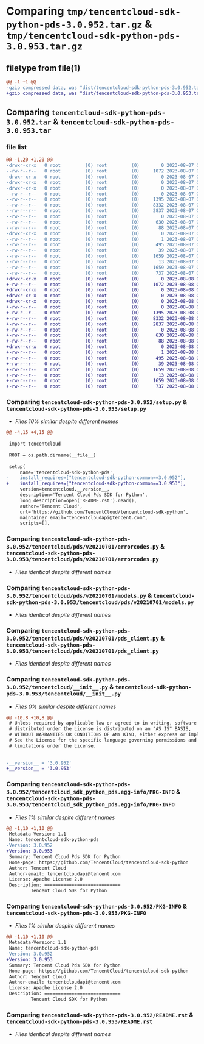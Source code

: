 # Comparing `tmp/tencentcloud-sdk-python-pds-3.0.952.tar.gz` & `tmp/tencentcloud-sdk-python-pds-3.0.953.tar.gz`

## filetype from file(1)

```diff
@@ -1 +1 @@
-gzip compressed data, was "dist/tencentcloud-sdk-python-pds-3.0.952.tar", last modified: Mon Aug  7 08:59:36 2023, max compression
+gzip compressed data, was "dist/tencentcloud-sdk-python-pds-3.0.953.tar", last modified: Tue Aug  8 00:30:04 2023, max compression
```

## Comparing `tencentcloud-sdk-python-pds-3.0.952.tar` & `tencentcloud-sdk-python-pds-3.0.953.tar`

### file list

```diff
@@ -1,20 +1,20 @@
-drwxr-xr-x   0 root         (0) root         (0)        0 2023-08-07 08:59:36.000000 tencentcloud-sdk-python-pds-3.0.952/
--rw-r--r--   0 root         (0) root         (0)     1072 2023-08-07 08:59:36.000000 tencentcloud-sdk-python-pds-3.0.952/setup.py
-drwxr-xr-x   0 root         (0) root         (0)        0 2023-08-07 08:59:36.000000 tencentcloud-sdk-python-pds-3.0.952/tencentcloud/
-drwxr-xr-x   0 root         (0) root         (0)        0 2023-08-07 08:59:36.000000 tencentcloud-sdk-python-pds-3.0.952/tencentcloud/pds/
-drwxr-xr-x   0 root         (0) root         (0)        0 2023-08-07 08:59:36.000000 tencentcloud-sdk-python-pds-3.0.952/tencentcloud/pds/v20210701/
--rw-r--r--   0 root         (0) root         (0)        0 2023-08-07 08:59:36.000000 tencentcloud-sdk-python-pds-3.0.952/tencentcloud/pds/v20210701/__init__.py
--rw-r--r--   0 root         (0) root         (0)     1395 2023-08-07 08:59:36.000000 tencentcloud-sdk-python-pds-3.0.952/tencentcloud/pds/v20210701/errorcodes.py
--rw-r--r--   0 root         (0) root         (0)     8332 2023-08-07 08:59:36.000000 tencentcloud-sdk-python-pds-3.0.952/tencentcloud/pds/v20210701/models.py
--rw-r--r--   0 root         (0) root         (0)     2837 2023-08-07 08:59:36.000000 tencentcloud-sdk-python-pds-3.0.952/tencentcloud/pds/v20210701/pds_client.py
--rw-r--r--   0 root         (0) root         (0)        0 2023-08-07 08:59:36.000000 tencentcloud-sdk-python-pds-3.0.952/tencentcloud/pds/__init__.py
--rw-r--r--   0 root         (0) root         (0)      630 2023-08-07 08:59:36.000000 tencentcloud-sdk-python-pds-3.0.952/tencentcloud/__init__.py
--rw-r--r--   0 root         (0) root         (0)       88 2023-08-07 08:59:36.000000 tencentcloud-sdk-python-pds-3.0.952/setup.cfg
-drwxr-xr-x   0 root         (0) root         (0)        0 2023-08-07 08:59:36.000000 tencentcloud-sdk-python-pds-3.0.952/tencentcloud_sdk_python_pds.egg-info/
--rw-r--r--   0 root         (0) root         (0)        1 2023-08-07 08:59:36.000000 tencentcloud-sdk-python-pds-3.0.952/tencentcloud_sdk_python_pds.egg-info/dependency_links.txt
--rw-r--r--   0 root         (0) root         (0)      495 2023-08-07 08:59:36.000000 tencentcloud-sdk-python-pds-3.0.952/tencentcloud_sdk_python_pds.egg-info/SOURCES.txt
--rw-r--r--   0 root         (0) root         (0)       39 2023-08-07 08:59:36.000000 tencentcloud-sdk-python-pds-3.0.952/tencentcloud_sdk_python_pds.egg-info/requires.txt
--rw-r--r--   0 root         (0) root         (0)     1659 2023-08-07 08:59:36.000000 tencentcloud-sdk-python-pds-3.0.952/tencentcloud_sdk_python_pds.egg-info/PKG-INFO
--rw-r--r--   0 root         (0) root         (0)       13 2023-08-07 08:59:36.000000 tencentcloud-sdk-python-pds-3.0.952/tencentcloud_sdk_python_pds.egg-info/top_level.txt
--rw-r--r--   0 root         (0) root         (0)     1659 2023-08-07 08:59:36.000000 tencentcloud-sdk-python-pds-3.0.952/PKG-INFO
--rw-r--r--   0 root         (0) root         (0)      737 2023-08-07 08:59:36.000000 tencentcloud-sdk-python-pds-3.0.952/README.rst
+drwxr-xr-x   0 root         (0) root         (0)        0 2023-08-08 00:30:04.000000 tencentcloud-sdk-python-pds-3.0.953/
+-rw-r--r--   0 root         (0) root         (0)     1072 2023-08-08 00:30:04.000000 tencentcloud-sdk-python-pds-3.0.953/setup.py
+drwxr-xr-x   0 root         (0) root         (0)        0 2023-08-08 00:30:04.000000 tencentcloud-sdk-python-pds-3.0.953/tencentcloud/
+drwxr-xr-x   0 root         (0) root         (0)        0 2023-08-08 00:30:04.000000 tencentcloud-sdk-python-pds-3.0.953/tencentcloud/pds/
+drwxr-xr-x   0 root         (0) root         (0)        0 2023-08-08 00:30:04.000000 tencentcloud-sdk-python-pds-3.0.953/tencentcloud/pds/v20210701/
+-rw-r--r--   0 root         (0) root         (0)        0 2023-08-08 00:30:04.000000 tencentcloud-sdk-python-pds-3.0.953/tencentcloud/pds/v20210701/__init__.py
+-rw-r--r--   0 root         (0) root         (0)     1395 2023-08-08 00:30:04.000000 tencentcloud-sdk-python-pds-3.0.953/tencentcloud/pds/v20210701/errorcodes.py
+-rw-r--r--   0 root         (0) root         (0)     8332 2023-08-08 00:30:04.000000 tencentcloud-sdk-python-pds-3.0.953/tencentcloud/pds/v20210701/models.py
+-rw-r--r--   0 root         (0) root         (0)     2837 2023-08-08 00:30:04.000000 tencentcloud-sdk-python-pds-3.0.953/tencentcloud/pds/v20210701/pds_client.py
+-rw-r--r--   0 root         (0) root         (0)        0 2023-08-08 00:30:04.000000 tencentcloud-sdk-python-pds-3.0.953/tencentcloud/pds/__init__.py
+-rw-r--r--   0 root         (0) root         (0)      630 2023-08-08 00:30:04.000000 tencentcloud-sdk-python-pds-3.0.953/tencentcloud/__init__.py
+-rw-r--r--   0 root         (0) root         (0)       88 2023-08-08 00:30:04.000000 tencentcloud-sdk-python-pds-3.0.953/setup.cfg
+drwxr-xr-x   0 root         (0) root         (0)        0 2023-08-08 00:30:04.000000 tencentcloud-sdk-python-pds-3.0.953/tencentcloud_sdk_python_pds.egg-info/
+-rw-r--r--   0 root         (0) root         (0)        1 2023-08-08 00:30:04.000000 tencentcloud-sdk-python-pds-3.0.953/tencentcloud_sdk_python_pds.egg-info/dependency_links.txt
+-rw-r--r--   0 root         (0) root         (0)      495 2023-08-08 00:30:04.000000 tencentcloud-sdk-python-pds-3.0.953/tencentcloud_sdk_python_pds.egg-info/SOURCES.txt
+-rw-r--r--   0 root         (0) root         (0)       39 2023-08-08 00:30:04.000000 tencentcloud-sdk-python-pds-3.0.953/tencentcloud_sdk_python_pds.egg-info/requires.txt
+-rw-r--r--   0 root         (0) root         (0)     1659 2023-08-08 00:30:04.000000 tencentcloud-sdk-python-pds-3.0.953/tencentcloud_sdk_python_pds.egg-info/PKG-INFO
+-rw-r--r--   0 root         (0) root         (0)       13 2023-08-08 00:30:04.000000 tencentcloud-sdk-python-pds-3.0.953/tencentcloud_sdk_python_pds.egg-info/top_level.txt
+-rw-r--r--   0 root         (0) root         (0)     1659 2023-08-08 00:30:04.000000 tencentcloud-sdk-python-pds-3.0.953/PKG-INFO
+-rw-r--r--   0 root         (0) root         (0)      737 2023-08-08 00:30:04.000000 tencentcloud-sdk-python-pds-3.0.953/README.rst
```

### Comparing `tencentcloud-sdk-python-pds-3.0.952/setup.py` & `tencentcloud-sdk-python-pds-3.0.953/setup.py`

 * *Files 10% similar despite different names*

```diff
@@ -4,15 +4,15 @@
 
 import tencentcloud
 
 ROOT = os.path.dirname(__file__)
 
 setup(
     name='tencentcloud-sdk-python-pds',
-    install_requires=["tencentcloud-sdk-python-common==3.0.952"],
+    install_requires=["tencentcloud-sdk-python-common==3.0.953"],
     version=tencentcloud.__version__,
     description='Tencent Cloud Pds SDK for Python',
     long_description=open('README.rst').read(),
     author='Tencent Cloud',
     url='https://github.com/TencentCloud/tencentcloud-sdk-python',
     maintainer_email="tencentcloudapi@tencent.com",
     scripts=[],
```

### Comparing `tencentcloud-sdk-python-pds-3.0.952/tencentcloud/pds/v20210701/errorcodes.py` & `tencentcloud-sdk-python-pds-3.0.953/tencentcloud/pds/v20210701/errorcodes.py`

 * *Files identical despite different names*

### Comparing `tencentcloud-sdk-python-pds-3.0.952/tencentcloud/pds/v20210701/models.py` & `tencentcloud-sdk-python-pds-3.0.953/tencentcloud/pds/v20210701/models.py`

 * *Files identical despite different names*

### Comparing `tencentcloud-sdk-python-pds-3.0.952/tencentcloud/pds/v20210701/pds_client.py` & `tencentcloud-sdk-python-pds-3.0.953/tencentcloud/pds/v20210701/pds_client.py`

 * *Files identical despite different names*

### Comparing `tencentcloud-sdk-python-pds-3.0.952/tencentcloud/__init__.py` & `tencentcloud-sdk-python-pds-3.0.953/tencentcloud/__init__.py`

 * *Files 0% similar despite different names*

```diff
@@ -10,8 +10,8 @@
 # Unless required by applicable law or agreed to in writing, software
 # distributed under the License is distributed on an "AS IS" BASIS,
 # WITHOUT WARRANTIES OR CONDITIONS OF ANY KIND, either express or implied.
 # See the License for the specific language governing permissions and
 # limitations under the License.
 
 
-__version__ = '3.0.952'
+__version__ = '3.0.953'
```

### Comparing `tencentcloud-sdk-python-pds-3.0.952/tencentcloud_sdk_python_pds.egg-info/PKG-INFO` & `tencentcloud-sdk-python-pds-3.0.953/tencentcloud_sdk_python_pds.egg-info/PKG-INFO`

 * *Files 1% similar despite different names*

```diff
@@ -1,10 +1,10 @@
 Metadata-Version: 1.1
 Name: tencentcloud-sdk-python-pds
-Version: 3.0.952
+Version: 3.0.953
 Summary: Tencent Cloud Pds SDK for Python
 Home-page: https://github.com/TencentCloud/tencentcloud-sdk-python
 Author: Tencent Cloud
 Author-email: tencentcloudapi@tencent.com
 License: Apache License 2.0
 Description: ============================
         Tencent Cloud SDK for Python
```

### Comparing `tencentcloud-sdk-python-pds-3.0.952/PKG-INFO` & `tencentcloud-sdk-python-pds-3.0.953/PKG-INFO`

 * *Files 1% similar despite different names*

```diff
@@ -1,10 +1,10 @@
 Metadata-Version: 1.1
 Name: tencentcloud-sdk-python-pds
-Version: 3.0.952
+Version: 3.0.953
 Summary: Tencent Cloud Pds SDK for Python
 Home-page: https://github.com/TencentCloud/tencentcloud-sdk-python
 Author: Tencent Cloud
 Author-email: tencentcloudapi@tencent.com
 License: Apache License 2.0
 Description: ============================
         Tencent Cloud SDK for Python
```

### Comparing `tencentcloud-sdk-python-pds-3.0.952/README.rst` & `tencentcloud-sdk-python-pds-3.0.953/README.rst`

 * *Files identical despite different names*

